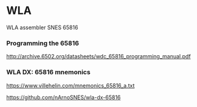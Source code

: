 # WLA
WLA assembler SNES 65816

### Programming the 65816

http://archive.6502.org/datasheets/wdc_65816_programming_manual.pdf

### WLA DX: 65816 mnemonics

https://www.villehelin.com/mnemonics_65816_a.txt

https://github.com/nArnoSNES/wla-dx-65816
